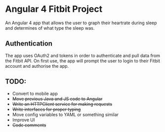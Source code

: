 # Angular 4 Fitbit Project

An Angular 4 app that allows the user to graph their heartrate during sleep and determines of what type the sleep was.

## Authentication

The app uses OAuth2 and tokens in order to authenticate and pull data from the Fitbit API. On first use, the app will prompt the user to login to their Fitbit account and authorise the app.

## TODO:

- Convert to mobile app
- ~~Move previous Java and JS code to Angular~~
- ~~Write an HTTPClient service for making requests~~
- ~~Write interfaces for proper typing~~
- Move config variables to YAML or something similar
- Improve UI
- ~~Code comments~~
